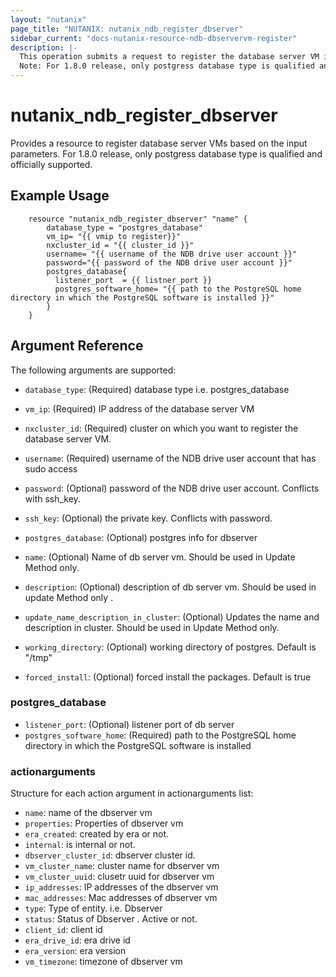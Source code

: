 ```yaml
---
layout: "nutanix"
page_title: "NUTANIX: nutanix_ndb_register_dbserver"
sidebar_current: "docs-nutanix-resource-ndb-dbservervm-register"
description: |-
  This operation submits a request to register the database server VM in Nutanix database service (NDB).
  Note: For 1.8.0 release, only postgress database type is qualified and officially supported.
---
```


# nutanix_ndb_register_dbserver

Provides a resource to register database server VMs based on the input parameters. For 1.8.0 release, only postgress database type is qualified and officially supported.

## Example Usage

```hcl
    resource "nutanix_ndb_register_dbserver" "name" {
        database_type = "postgres_database"
        vm_ip= "{{ vmip to register}}"
        nxcluster_id = "{{ cluster_id }}"
        username= "{{ username of the NDB drive user account }}"
        password="{{ password of the NDB drive user account }}"
        postgres_database{
          listener_port  = {{ listner_port }}
          postgres_software_home= "{{ path to the PostgreSQL home directory in which the PostgreSQL software is installed }}"
        }
    }
```


## Argument Reference

The following arguments are supported:
* `database_type`: (Required) database type i.e. postgres_database
* `vm_ip`: (Required) IP address of the database server VM
* `nxcluster_id`: (Required) cluster on which you want to register the database server VM.
* `username`: (Required) username of the NDB drive user account that has sudo access
* `password`: (Optional) password of the NDB drive user account. Conflicts with ssh_key.
* `ssh_key`: (Optional) the private key. Conflicts with password.
* `postgres_database`: (Optional) postgres info for dbserver

* `name`: (Optional) Name of db server vm. Should be used in Update Method only. 
* `description`: (Optional) description of db server vm. Should be used in update Method only . 
* `update_name_description_in_cluster`: (Optional) Updates the name and description in cluster. Should be used in Update Method only. 
* `working_directory`: (Optional) working directory of postgres. Default is "/tmp"
* `forced_install`: (Optional) forced install the packages. Default is true 


### postgres_database
* `listener_port`: (Optional) listener port of db server
* `postgres_software_home`: (Required) path to the PostgreSQL home directory in which the PostgreSQL software is installed 


### actionarguments

Structure for each action argument in actionarguments list:

* `name`: name of the dbserver vm
* `properties`: Properties of dbserver vm
* `era_created`: created by era or not.
*  `internal`: is internal or not.
* `dbserver_cluster_id`: dbserver cluster id.
* `vm_cluster_name`: cluster name for dbserver vm
* `vm_cluster_uuid`: clusetr uuid for dbserver vm
* `ip_addresses`: IP addresses of the dbserver vm
* `mac_addresses`: Mac addresses of dbserver vm
* `type`: Type of entity. i.e. Dbserver
* `status`: Status of Dbserver . Active or not.
* `client_id`:  client id
* `era_drive_id`: era drive id
* `era_version`: era version
* `vm_timezone`:  timezone of dbserver vm